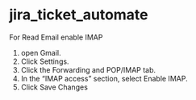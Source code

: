 # jira_ticket_automate

For Read Email enable IMAP 
1. open Gmail.
2. Click Settings.
3. Click the Forwarding and POP/IMAP tab.
4. In the “IMAP access” section, select Enable IMAP.
5. Click Save Changes
